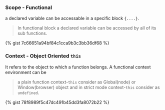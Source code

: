 ### Scope - Functional 
 a declared variable can be accessable in a specific block `{....}`. 
> In functional block a declared variable can be accessed by all of its sub functions.

{% gist 7c66651a94bf84c1cca9b3c3bb36df68 %}


### Context - Object Oriented `this`
  It refers to the object to which a function belongs. A functional context environment can be 
> a plain function context-`this` consider as Global(node) or Window(browser) object and in strict mode context-`this` consider as `undefined`.

{% gist 78f8989f5c47dc491b45dd3fa8072b22 %}
